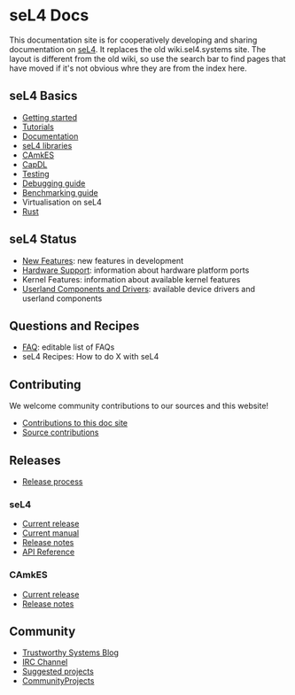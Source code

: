 # seL4 Docs
This documentation site is for cooperatively developing and sharing documentation on [seL4](http://sel4.systems).
It replaces the old wiki.sel4.systems site.  The layout is different from the old wiki, so use the search bar 
to find pages that have moved if it's not obvious whre they are from the index here.

## seL4 Basics


- [Getting started](GettingStarted.md)
- [Tutorials](Tutorials)
- [Documentation](Documentation.md)
- [seL4 libraries](SeL4Libraries.md)
- [CAmkES](CAmkES)
- [CapDL](CapDL.md)
- [Testing](Testing.md)
- [Debugging guide](DebuggingGuide.md)
- [Benchmarking guide](BenchmarkingGuide.md)
- Virtualisation on seL4
- [Rust](Rust.md)

## seL4 Status

- [New Features](Status): new features in development
- [Hardware Support](Hardware): information about hardware
      platform ports
- Kernel Features: information about available kernel features
- [Userland Components and Drivers](UserlandComponents): available device drivers and
      userland components

## Questions and Recipes

- [FAQ](FrequentlyAskedQuestions): editable list of FAQs
- seL4 Recipes: How to do X with seL4

## Contributing

We welcome community contributions to our sources and this website!

- [Contributions to this doc site](DocsContributing)
- [Source contributions](Contributing)

## Releases

- [Release process](ReleaseProcess)

### seL4

- [Current release](https://github.com/seL4/seL4/releases/latest)
- [Current manual](http://sel4.systems/Info/Docs/seL4-manual-latest.pdf)
- [Release notes](sel4_release)
- [API Reference](/ApiDoc)

### CAmkES

- [Current release](https://github.com/seL4/camkes-tool/releases/latest)
- [Release notes](camkes_release)

## Community

- [Trustworthy Systems Blog](https://research.csiro.au/tsblog)
- [IRC Channel](IRCChannel)
- [Suggested projects](/SuggestedProjects)
- [CommunityProjects](/CommunityProjects)

